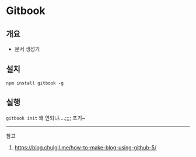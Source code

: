 # Gitbook

## 개요

- 문서 생성기

## 설치

`npm install gitbook -g`

## 실행

`gitbook init` 왜 안되냐....;;;; 포기~

---

참고

1. <https://blog.chulgil.me/how-to-make-blog-using-github-5/>
